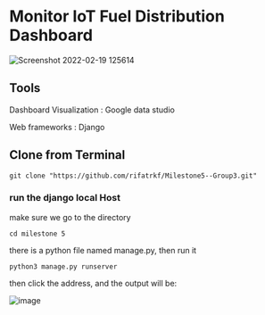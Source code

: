 # Monitor IoT Fuel Distribution Dashboard

![Screenshot 2022-02-19 125614](https://user-images.githubusercontent.com/70887963/154788461-1cea0c60-6dcf-4998-9666-b479f53f885a.png)

## Tools

Dashboard Visualization : Google data studio

Web frameworks : Django

## Clone from Terminal

```
git clone "https://github.com/rifatrkf/Milestone5--Group3.git"
```


### run the django local Host

make sure we go to the directory

```
cd milestone 5
```

there is a python file named manage.py, then run it

```
python3 manage.py runserver
```

then click the address, and the output will be:

![image](https://user-images.githubusercontent.com/70887963/154788815-65bf1a49-b369-4f92-93bf-3fa9bd320547.png)



